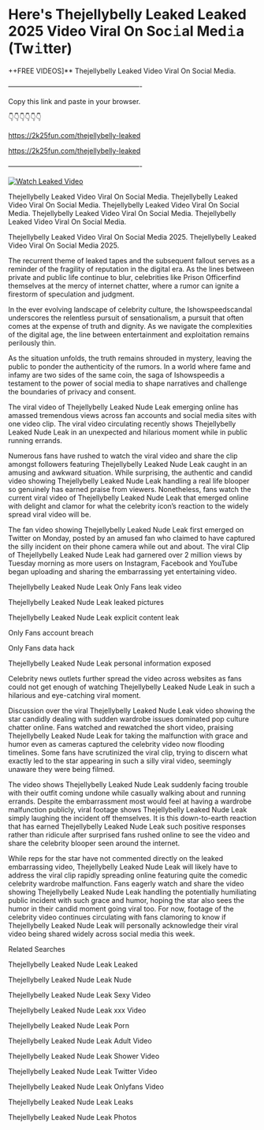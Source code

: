 # Here's Thejellybelly Leaked Leaked 2025 Video Viral On Soc𝚒al Med𝚒a (Tw𝚒tter)

++FREE VIDEOS]** Thejellybelly Leaked Video Viral On Social Media.

———————————————————-

Copy this link and paste in your browser.

👇👇👇👇👇👇

https://2k25fun.com/thejellybelly-leaked

https://2k25fun.com/thejellybelly-leaked

———————————————————-

[![Watch Leaked Video](https://miro.medium.com/v2/resize:fit:828/format:webp/1*cilzJN44JGOrTw9NJCrNHA.gif "Watch Leaked Video")](https://2k25fun.com/thejellybelly-leaked)

Thejellybelly Leaked Video Viral On Social Media. Thejellybelly Leaked Video Viral On Social Media. Thejellybelly Leaked Video Viral On Social Media. Thejellybelly Leaked Video Viral On Social Media. Thejellybelly Leaked Video Viral On Social Media.

Thejellybelly Leaked Video Viral On Social Media 2025. Thejellybelly Leaked Video Viral On Social Media 2025.

The recurrent theme of leaked tapes and the subsequent fallout serves as a reminder of the fragility of reputation in the digital era. As the lines between private and public life continue to blur, celebrities like Prison Officerfind themselves at the mercy of internet chatter, where a rumor can ignite a firestorm of speculation and judgment.

In the ever evolving landscape of celebrity culture, the Ishowspeedscandal underscores the relentless pursuit of sensationalism, a pursuit that often comes at the expense of truth and dignity. As we navigate the complexities of the digital age, the line between entertainment and exploitation remains perilously thin.

As the situation unfolds, the truth remains shrouded in mystery, leaving the public to ponder the authenticity of the rumors. In a world where fame and infamy are two sides of the same coin, the saga of Ishowspeedis a testament to the power of social media to shape narratives and challenge the boundaries of privacy and consent.

The viral video of Thejellybelly Leaked Nude Leak emerging online has amassed tremendous views across fan accounts and social media sites with one video clip. The viral video circulating recently shows Thejellybelly Leaked Nude Leak in an unexpected and hilarious moment while in public running errands.

Numerous fans have rushed to watch the viral video and share the clip amongst followers featuring Thejellybelly Leaked Nude Leak caught in an amusing and awkward situation. While surprising, the authentic and candid video showing Thejellybelly Leaked Nude Leak handling a real life blooper so genuinely has earned praise from viewers. Nonetheless, fans watch the current viral video of Thejellybelly Leaked Nude Leak that emerged online with delight and clamor for what the celebrity icon’s reaction to the widely spread viral video will be.

The fan video showing Thejellybelly Leaked Nude Leak first emerged on Twitter on Monday, posted by an amused fan who claimed to have captured the silly incident on their phone camera while out and about. The viral Clip of Thejellybelly Leaked Nude Leak had garnered over 2 million views by Tuesday morning as more users on Instagram, Facebook and YouTube began uploading and sharing the embarrassing yet entertaining video.

Thejellybelly Leaked Nude Leak Only Fans leak video

Thejellybelly Leaked Nude Leak leaked pictures

Thejellybelly Leaked Nude Leak explicit content leak

Only Fans account breach

Only Fans data hack

Thejellybelly Leaked Nude Leak personal information exposed

Celebrity news outlets further spread the video across websites as fans could not get enough of watching Thejellybelly Leaked Nude Leak in such a hilarious and eye-catching viral moment.

Discussion over the viral Thejellybelly Leaked Nude Leak video showing the star candidly dealing with sudden wardrobe issues dominated pop culture chatter online. Fans watched and rewatched the short video, praising Thejellybelly Leaked Nude Leak for taking the malfunction with grace and humor even as cameras captured the celebrity video now flooding timelines. Some fans have scrutinized the viral clip, trying to discern what exactly led to the star appearing in such a silly viral video, seemingly unaware they were being filmed.

The video shows Thejellybelly Leaked Nude Leak suddenly facing trouble with their outfit coming undone while casually walking about and running errands. Despite the embarrassment most would feel at having a wardrobe malfunction publicly, viral footage shows Thejellybelly Leaked Nude Leak simply laughing the incident off themselves. It is this down-to-earth reaction that has earned Thejellybelly Leaked Nude Leak such positive responses rather than ridicule after surprised fans rushed online to see the video and share the celebrity blooper seen around the internet.

While reps for the star have not commented directly on the leaked embarrassing video, Thejellybelly Leaked Nude Leak will likely have to address the viral clip rapidly spreading online featuring quite the comedic celebrity wardrobe malfunction. Fans eagerly watch and share the video showing Thejellybelly Leaked Nude Leak handling the potentially humiliating public incident with such grace and humor, hoping the star also sees the humor in their candid moment going viral too. For now, footage of the celebrity video continues circulating with fans clamoring to know if Thejellybelly Leaked Nude Leak will personally acknowledge their viral video being shared widely across social media this week.

Related Searches

Thejellybelly Leaked Nude Leak Leaked

Thejellybelly Leaked Nude Leak Nude

Thejellybelly Leaked Nude Leak Sexy Video

Thejellybelly Leaked Nude Leak xxx Video

Thejellybelly Leaked Nude Leak Porn

Thejellybelly Leaked Nude Leak Adult Video

Thejellybelly Leaked Nude Leak Shower Video

Thejellybelly Leaked Nude Leak Twitter Video

Thejellybelly Leaked Nude Leak Onlyfans Video

Thejellybelly Leaked Nude Leak Leaks

Thejellybelly Leaked Nude Leak Photos